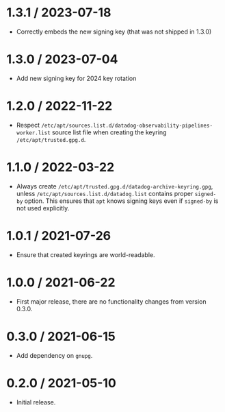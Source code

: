 # 1.3.1 / 2023-07-18
 
* Correctly embeds the new signing key (that was not shipped in 1.3.0)

# 1.3.0 / 2023-07-04
 
* Add new signing key for 2024 key rotation

# 1.2.0 / 2022-11-22

* Respect `/etc/apt/sources.list.d/datadog-observability-pipelines-worker.list`
  source list file when creating the keyring `/etc/apt/trusted.gpg.d`.

# 1.1.0 / 2022-03-22

* Always create `/etc/apt/trusted.gpg.d/datadog-archive-keyring.gpg`, unless
  `/etc/apt/sources.list.d/datadog.list` contains proper `signed-by` option.
  This ensures that `apt` knows signing keys even if `signed-by` is not used
  explicitly.

# 1.0.1 / 2021-07-26

* Ensure that created keyrings are world-readable.

# 1.0.0 / 2021-06-22

* First major release, there are no functionality changes from version 0.3.0.

# 0.3.0 / 2021-06-15

* Add dependency on `gnupg`.

# 0.2.0 / 2021-05-10

* Initial release.
